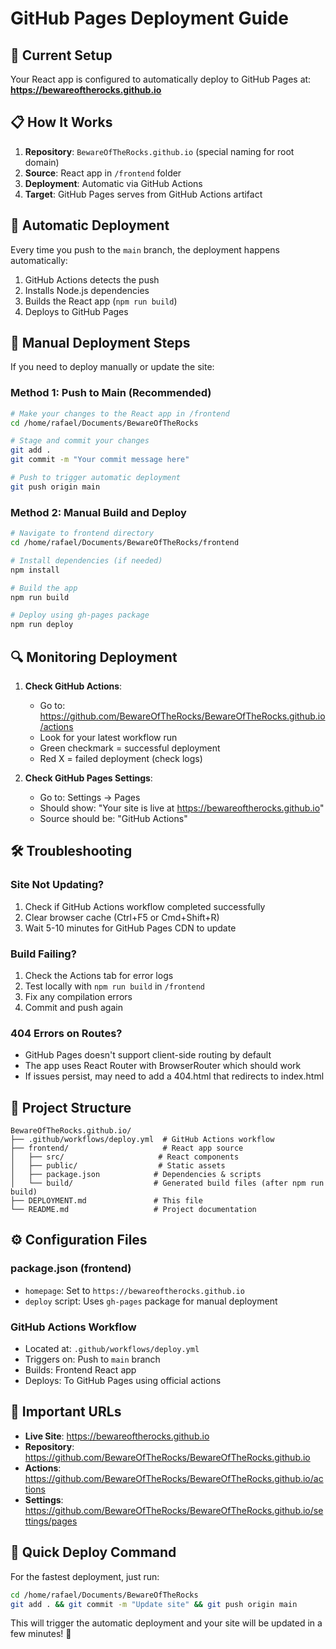 # GitHub Pages Deployment Guide

## 🚀 Current Setup

Your React app is configured to automatically deploy to GitHub Pages at: **https://bewareoftherocks.github.io**

## 📋 How It Works

1. **Repository**: `BewareOfTheRocks.github.io` (special naming for root domain)
2. **Source**: React app in `/frontend` folder
3. **Deployment**: Automatic via GitHub Actions
4. **Target**: GitHub Pages serves from GitHub Actions artifact

## 🔄 Automatic Deployment

Every time you push to the `main` branch, the deployment happens automatically:

1. GitHub Actions detects the push
2. Installs Node.js dependencies
3. Builds the React app (`npm run build`)
4. Deploys to GitHub Pages

## 📝 Manual Deployment Steps

If you need to deploy manually or update the site:

### Method 1: Push to Main (Recommended)
```bash
# Make your changes to the React app in /frontend
cd /home/rafael/Documents/BewareOfTheRocks

# Stage and commit your changes
git add .
git commit -m "Your commit message here"

# Push to trigger automatic deployment
git push origin main
```

### Method 2: Manual Build and Deploy
```bash
# Navigate to frontend directory
cd /home/rafael/Documents/BewareOfTheRocks/frontend

# Install dependencies (if needed)
npm install

# Build the app
npm run build

# Deploy using gh-pages package
npm run deploy
```

## 🔍 Monitoring Deployment

1. **Check GitHub Actions**: 
   - Go to: https://github.com/BewareOfTheRocks/BewareOfTheRocks.github.io/actions
   - Look for your latest workflow run
   - Green checkmark = successful deployment
   - Red X = failed deployment (check logs)

2. **Check GitHub Pages Settings**:
   - Go to: Settings → Pages
   - Should show: "Your site is live at https://bewareoftherocks.github.io"
   - Source should be: "GitHub Actions"

## 🛠 Troubleshooting

### Site Not Updating?
1. Check if GitHub Actions workflow completed successfully
2. Clear browser cache (Ctrl+F5 or Cmd+Shift+R)
3. Wait 5-10 minutes for GitHub Pages CDN to update

### Build Failing?
1. Check the Actions tab for error logs
2. Test locally with `npm run build` in `/frontend`
3. Fix any compilation errors
4. Commit and push again

### 404 Errors on Routes?
- GitHub Pages doesn't support client-side routing by default
- The app uses React Router with BrowserRouter which should work
- If issues persist, may need to add a 404.html that redirects to index.html

## 📁 Project Structure

```
BewareOfTheRocks.github.io/
├── .github/workflows/deploy.yml  # GitHub Actions workflow
├── frontend/                     # React app source
│   ├── src/                     # React components
│   ├── public/                  # Static assets
│   ├── package.json            # Dependencies & scripts
│   └── build/                  # Generated build files (after npm run build)
├── DEPLOYMENT.md               # This file
└── README.md                   # Project documentation
```

## ⚙️ Configuration Files

### package.json (frontend)
- `homepage`: Set to `https://bewareoftherocks.github.io`
- `deploy` script: Uses `gh-pages` package for manual deployment

### GitHub Actions Workflow
- Located at: `.github/workflows/deploy.yml`
- Triggers on: Push to `main` branch
- Builds: Frontend React app
- Deploys: To GitHub Pages using official actions

## 🔗 Important URLs

- **Live Site**: https://bewareoftherocks.github.io
- **Repository**: https://github.com/BewareOfTheRocks/BewareOfTheRocks.github.io
- **Actions**: https://github.com/BewareOfTheRocks/BewareOfTheRocks.github.io/actions
- **Settings**: https://github.com/BewareOfTheRocks/BewareOfTheRocks.github.io/settings/pages

## 🎯 Quick Deploy Command

For the fastest deployment, just run:
```bash
cd /home/rafael/Documents/BewareOfTheRocks
git add . && git commit -m "Update site" && git push origin main
```

This will trigger the automatic deployment and your site will be updated in a few minutes! 🚀

